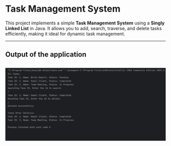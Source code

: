 # Task Management System

This project implements a simple **Task Management System** using a **Singly Linked List** in Java. It allows you to add, search, traverse, and delete tasks efficiently, making it ideal for dynamic task management.

---
## Output of the application

![Task Output 1](output/out.png)
---